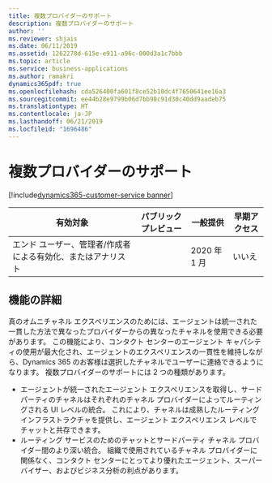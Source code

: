 ```yaml
---
title: 複数プロバイダーのサポート
description: 複数プロバイダーのサポート
author: ''
ms.reviewer: shjais
ms.date: 06/11/2019
ms.assetid: 1262278d-615e-e911-a96c-000d3a1c7bbb
ms.topic: article
ms.service: business-applications
ms.author: ramakri
dynamics365pdf: true
ms.openlocfilehash: cda526400fa601f8ce52b10dc4f7650641ee16a3
ms.sourcegitcommit: ee44b28e9799b06d7bb98c91d30c40dd9aadeb75
ms.translationtype: HT
ms.contentlocale: ja-JP
ms.lasthandoff: 06/21/2019
ms.locfileid: "1696486"
---
```

# <a name="multiple-provider-support"></a>複数プロバイダーのサポート
[!include[dynamics365-customer-service banner](../includes/dynamics365-customer-service.md)]

| 有効対象    |  パブリック プレビュー | 一般提供 | 早期アクセス |
| ---------- | ---------- |---------- |---------- |
|エンド ユーザー、管理者/作成者による有効化、またはアナリスト|| 2020 年 1 月|いいえ |






## <a name="feature-details"></a>機能の詳細
<!--feature detail start -->
真のオムニチャネル エクスペリエンスのためには、エージェントは統一された一貫した方法で異なったプロバイダーからの異なったチャネルを使用できる必要があります。 この機能により、コンタクト センターのエージェント キャパシティの使用が最大化され、エージェントのエクスペリエンスの一貫性を維持しながら、Dynamics 365 のお客様は選択したチャネルでユーザーに連絡できるようになります。 複数プロバイダーのサポートには 2 つの種類があります。

- エージェントが統一されたエージェント エクスペリエンスを取得し、サードパーティのチャネルはそれぞれのチャネル プロバイダーによってルーティングされる UI レベルの統合。 これにより、チャネルは成熟したルーティング インフラストラクチャを提供し、エージェント エクスペリエンス レベルでチャットと共存できます。
- ルーティング サービスのためのチャットとサードパーティ チャネル プロバイダー間のより深い統合。 組織で使用されているチャネル プロバイダーに関係なく、コンタクト センターにとってより優れたエージェント、スーパーバイザー、およびビジネス分析の利点があります。
<!--feature detail end -->










